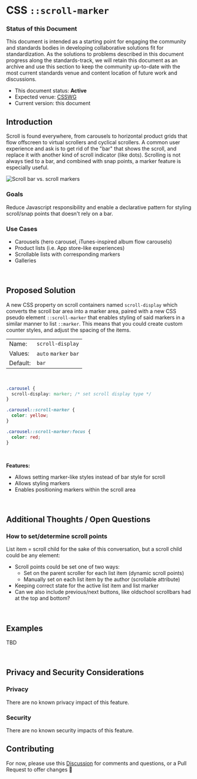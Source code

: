 # CSS `::scroll-marker`

### Status of this Document
This document is intended as a starting point for engaging the community and standards bodies in developing collaborative solutions fit for standardization. As the solutions to
problems described in this document progress along the standards-track, we will retain this document as an archive and use this section to keep the community up-to-date with the
most current standards venue and content location of future work and discussions.
* This document status: **Active**
* Expected venue: [CSSWG](https://drafts.csswg.org/)
* Current version: this document

## Introduction
Scroll is found everywhere, from carousels to horizontal product grids that flow offscreen to virtual scrollers and cyclical scrollers. A common user experience and ask is to get rid of the "bar" that shows the scroll, and replace it with another kind of scroll indicator (like dots). Scrolling is not always tied to a bar, and combined with snap points, a marker feature is especially useful.

![Scroll bar vs. scroll markers](https://developer-chrome-com.imgix.net/image/HodOHWjMnbNw56hvNASHWSgZyAf2/0gNU49FcXulOlQ3q5Voe.png)

### Goals
Reduce Javascript responsibility and enable a declarative pattern for styling scroll/snap points that doesn't rely on a bar.

### Use Cases
- Carousels (hero carousel, iTunes-inspired album flow carousels)
- Product lists (i.e. App store-like experiences)
- Scrollable lists with corresponding markers
- Galleries

<br>

## Proposed Solution
A new CSS property on scroll containers named `scroll-display` which converts the scroll bar area into a marker area, paired with a new CSS pseudo element `::scroll-marker` that enables styling of said markers in a similar manner to list `::marker`. This means that you could create custom counter styles, and adjust the spacing of the items.

|   |   |
|:----------|:-------------| 
| Name: | `scroll-display` |
| Values: | `auto` `marker` `bar` |
| Default: | `bar` |

<br>

```css
.carousel {
  scroll-display: marker; /* set scroll display type */
}

.carousel::scroll-marker {
  color: yellow;
}

.carousel::scroll-marker:focus {
  color: red;
}
```

<br>

**Features:**
- Allows setting marker-like styles instead of bar style for scroll
- Allows styling markers
- Enables positioning markers within the scroll area


<br>

## Additional Thoughts / Open Questions

### How to set/determine scroll points

List item = scroll child for the sake of this conversation, but a scroll child could be any element:

- Scroll points could be set one of two ways:
    - Set on the parent scroller for each list item (dynamic scroll points)
    - Manually set on each list item by the author (scrollable attribute)
- Keeping correct state for the active list item and list marker
- Can we also include previous/next buttons, like oldschool scrollbars had at the top and bottom?

<br>

## Examples

TBD

<br>

## Privacy and Security Considerations

### Privacy

There are no known privacy impact of this feature.

### Security

There are no known security impacts of this feature.

## Contributing
For now, please use this [Discussion](https://github.com/argyleink/ScrollSnapExplainers/discussions/16) for comments and questions, or a Pull Request to offer changes 🙏
